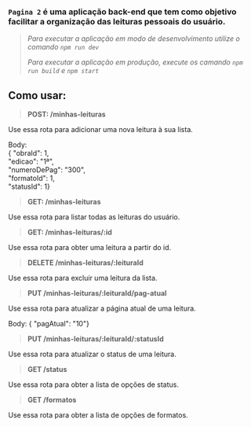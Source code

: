 ### ```Pagina 2``` é uma aplicação back-end que tem como objetivo facilitar a organização das leituras pessoais do usuário.

> *<p>Para executar a aplicação em modo de desenvolvimento utilize o comando ```npm run dev```</p>*
> *<p>Para executar a aplicação em produção, execute os camando ```npm run build``` e ```npm start```</p>*

## Como usar:
> **POST: /minhas-leituras**
<p>Use essa rota para adicionar uma nova leitura à sua lista.</p>
<p>Body: </br>
 { "obraId": 1, </br>
  "edicao": "1ª",  </br>
  "numeroDePag": "300",  </br>
  "formatoId": 1,  </br>
  "statusId": 1}
</p>

> **GET: /minhas-leituras**
<p>Use essa rota para listar todas as leituras do usuário.</p>

> **GET: /minhas-leituras/:id**
<p>Use essa rota para obter uma leitura a partir do id.</p>

> **DELETE /minhas-leituras/:leituraId**
<p>Use essa rota para excluir uma leitura da lista.</p>

> **PUT /minhas-leituras/:leituraId/pag-atual**
<p>Use essa rota para atualizar a página atual de uma leitura.</p>
<p>Body: 
{ "pagAtual": "10"}
</p>

> **PUT /minhas-leituras/:leituraId/:statusId**
<p>Use essa rota para atualizar o status de uma leitura.</p>

> **GET /status**
<p>Use essa rota para obter a lista de opções de status.</p>

> **GET /formatos**
<p>Use essa rota para obter a lista de opções de formatos.</p>
